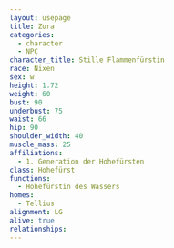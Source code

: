 ```yaml
---
layout: usepage
title: Zora
categories:
  - character
  - NPC
character_title: Stille Flammenfürstin
race: Nixen
sex: w
height: 1.72
weight: 60
bust: 90
underbust: 75
waist: 66
hip: 90
shoulder_width: 40
muscle_mass: 25
affiliations:
  - 1. Generation der Hohefürsten
class: Hohefürst
functions:
  - Hohefürstin des Wassers
homes:
  - Tellius
alignment: LG
alive: true
relationships:
---
```

